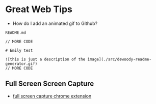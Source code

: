 # Great Web Tips
* How do I add an animated gif to Github?

`README.md`

```
// MORE CODE

# Emily test

![this is just a description of the image](./src/dewoody-readme-generator.gif)
// MORE CODE
```

## Full Screen Screen Capture
* [full screen capture chrome extension](https://chrome.google.com/webstore/detail/gofullpage-full-page-scre/fdpohaocaechififmbbbbbknoalclacl/related)
